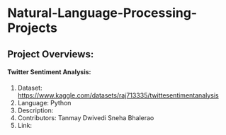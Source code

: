 # Natural-Language-Processing-Projects

## Project Overviews:

#### Twitter Sentiment Analysis:
1. Dataset: https://www.kaggle.com/datasets/raj713335/twittesentimentanalysis
2. Language: Python
3. Description:
4. Contributors:
   Tanmay Dwivedi
   Sneha Bhalerao
6. Link:
   
